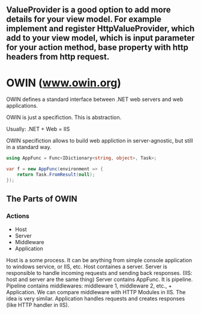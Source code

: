 ## ValueProvider is a good option to add more details for your view model. For example implement and register HttpValueProvider, which add to your view model, which is input parameter for your action method, base property with http headers from http request.

# OWIN (www.owin.org)
OWIN defines a standard interface between .NET web servers and web applications.

OWIN is just a specifiction. This is abstraction.

Usually:
.NET + Web = IIS

OWIN specifiction allows to build web appliction in server-agnostic, but still in a standard way.

```c#
using AppFunc = Func<IDictionary<string, object>, Task>;

var f = new AppFunc(environment => {
	return Task.FromResult(null);
});
```

## The Parts of OWIN
### Actions
- Host
- Server
- Middleware
- Application


Host is a some process. It can be anything from simple console application to windows service, or IIS, etc.
	Host containes a server.
	Server is responsible to handle incoming requests and sending back responses. (IIS: host and server are the same thing)
		Server contains AppFunc. It is pipeline.
			Pipeline contains middlewares: middleware 1, middleware 2, etc., + Application.
			We can compare middleware with HTTP Modules in IIS. The idea is very similar.
			Application handles requests and creates responses (like HTTP handler in IIS).
	
